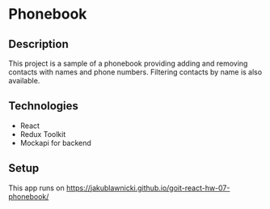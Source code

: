 # Phonebook

## Description

This project is a sample of a phonebook providing adding and removing contacts
with names and phone numbers. Filtering contacts by name is also available.

## Technologies

- React
- Redux Toolkit
- Mockapi for backend

## Setup

This app runs on https://jakublawnicki.github.io/goit-react-hw-07-phonebook/

